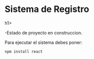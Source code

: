 <h1> Sistema de Registro</h1>h1>

-Estado de proyecto en construccion.

Para ejecutar el sistema debes poner:

```npm install react```
